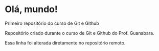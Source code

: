 # Olá, mundo!
 Primeiro repositório do curso de Git e Github

 Repositório criado durante o curso de Git e Github do Prof. Guanabara.

 Essa  linha foi alterada diretamente no repositório remoto.
